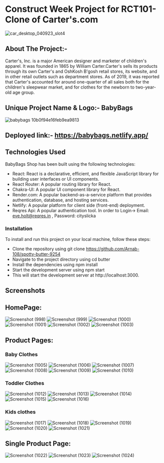 # Construct Week Project for RCT101-Clone of Carter's.com

![car_desktop_040923_slot4](https://user-images.githubusercontent.com/112754648/231073675-90d825ee-7c74-4f94-9d92-7fee5a3584b1.jpg)

## About The Project:-
Carter's, Inc. is a major American designer and marketer of children's apparel. It was founded in 1865 by William Carter.Carter's sells its products through its own Carter's and OshKosh B'gosh retail stores, its website, and in other retail outlets such as department stores. As of 2019, it was reported that Carter's accounted for around one-quarter of all sales both for the children's sleepwear market, and for clothes for the newborn to two-year-old age group.

## Unique Project Name & Logo:- BabyBags 
![babybags 10b0f94e16feb9ea9813](https://user-images.githubusercontent.com/112754648/231075913-c519bd72-b8f4-4f2b-aadc-e31c5c665e8e.png)

## Deployed link:- https://babybags.netlify.app/
## Technologies Used
BabyBags Shop has been built using the following technologies:
- React: React is a declarative, efficient, and flexible JavaScript library for building user interfaces or UI components.
- React Router: A popular routing library for React.
- Chakra-UI: A popular UI component library for React.
- Render.com: A popular backend-as-a-service platform that provides authentication, database, and hosting services.
- Netlify: A popular platform for client side (front-end) deployment.
- Reqres Api: A popular authentication tool. In order to Login-> Email: eve.holt@reqres.in , Password: cityslicka
### Installation
To install and run this project on your local machine, follow these steps:
- Clone the repository using git clone https://github.com/Arnab-108/spotty-butter-9254
- Navigate to the project directory using cd butter
- Install the dependencies using npm install
- Start the development server using npm start
- This will start the development server at http://localhost:3000.

## Screenshots

## HomePage:
![Screenshot (998)](https://user-images.githubusercontent.com/112754648/231080881-bfa6be51-cad1-4f0a-b9e9-443752c5a7db.png)
![Screenshot (999)](https://user-images.githubusercontent.com/112754648/231080910-ac52dc92-4390-42ae-9777-50c4172b2e18.png)
![Screenshot (1000)](https://user-images.githubusercontent.com/112754648/231080927-36939d74-988c-4875-8ee9-d2f34d24af31.png)
![Screenshot (1001)](https://user-images.githubusercontent.com/112754648/231081044-f9c98bfe-9556-4a02-85bc-9339ffe0b20a.png)
![Screenshot (1002)](https://user-images.githubusercontent.com/112754648/231081055-2f2b4afc-6285-45ec-a072-521ff4f23e59.png)
![Screenshot (1003)](https://user-images.githubusercontent.com/112754648/231081091-45b938b3-1509-463e-88d1-33a70c8303ff.png)

## Product Pages:
### Baby Clothes
![Screenshot (1005)](https://user-images.githubusercontent.com/112754648/231082983-8a5ec546-2730-46ea-ba84-f1af90544c2e.png)
![Screenshot (1006)](https://user-images.githubusercontent.com/112754648/231083032-44279f02-7887-47e6-9d84-1b8e133e2901.png)
![Screenshot (1007)](https://user-images.githubusercontent.com/112754648/231083050-71458be6-cc26-47d4-a671-d19cdebdcbda.png)
![Screenshot (1008)](https://user-images.githubusercontent.com/112754648/231083083-f70c4aa1-4594-4480-bc5f-118fef0dd0ee.png)
![Screenshot (1009)](https://user-images.githubusercontent.com/112754648/231083110-1f868b4f-6df5-42c5-b9c1-0305b8c796f8.png)
![Screenshot (1010)](https://user-images.githubusercontent.com/112754648/231083128-08ed1b06-0815-445e-a26c-883d9536d00d.png)

### Toddler Clothes
![Screenshot (1012)](https://user-images.githubusercontent.com/112754648/231086294-68a0c029-664f-4c4e-8851-566810422d6a.png)
![Screenshot (1013)](https://user-images.githubusercontent.com/112754648/231085855-75d7662e-8e10-4020-a427-e08391b57be6.png)
![Screenshot (1014)](https://user-images.githubusercontent.com/112754648/231085878-662fe937-3f11-4371-b1ad-e1fe93044545.png)
![Screenshot (1015)](https://user-images.githubusercontent.com/112754648/231085940-ed41f509-1fd6-4fd6-9f9f-4400a0b8ae5b.png)
![Screenshot (1016)](https://user-images.githubusercontent.com/112754648/231085974-fec36f64-2570-4d8f-904c-e57548b0723e.png)

### Kids clothes
![Screenshot (1017)](https://user-images.githubusercontent.com/112754648/231087465-ccb5a885-2645-4693-a30c-16d1d980ddcd.png)
![Screenshot (1018)](https://user-images.githubusercontent.com/112754648/231087378-a2a23114-3ff6-43cf-a8c3-988d66da1a7d.png)
![Screenshot (1019)](https://user-images.githubusercontent.com/112754648/231087405-68232f71-a476-4925-a5ba-72cbadf5c790.png)
![Screenshot (1020)](https://user-images.githubusercontent.com/112754648/231087513-9e1c6288-f605-44b1-9174-cdd96bcfdb6f.png)
![Screenshot (1021)](https://user-images.githubusercontent.com/112754648/231087538-e4adc703-1cdd-44b0-b2dc-9764b2c03026.png)

## Single Product Page:
![Screenshot (1022)](https://user-images.githubusercontent.com/112754648/231088127-21233cf3-41d4-44d0-b211-f64391f00042.png)
![Screenshot (1023)](https://user-images.githubusercontent.com/112754648/231088142-7ad8ceed-1054-4e4a-92c7-b2f553873c59.png)
![Screenshot (1024)](https://user-images.githubusercontent.com/112754648/231088162-c4037ddd-ca8f-434e-a479-38343cb0c1cd.png)



